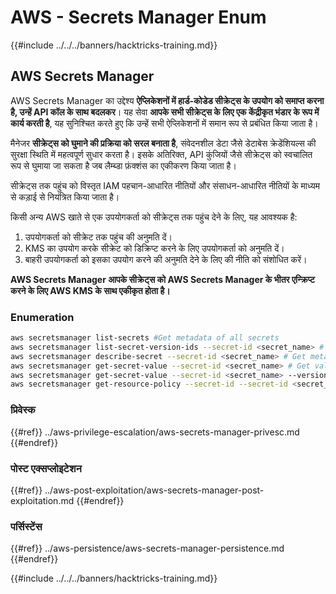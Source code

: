# AWS - Secrets Manager Enum

{{#include ../../../banners/hacktricks-training.md}}

## AWS Secrets Manager

AWS Secrets Manager का उद्देश्य **ऐप्लिकेशनों में हार्ड-कोडेड सीक्रेट्स के उपयोग को समाप्त करना है, उन्हें API कॉल के साथ बदलकर**। यह सेवा **आपके सभी सीक्रेट्स के लिए एक केंद्रीकृत भंडार के रूप में कार्य करती है**, यह सुनिश्चित करते हुए कि उन्हें सभी ऐप्लिकेशनों में समान रूप से प्रबंधित किया जाता है।

मैनेजर **सीक्रेट्स को घुमाने की प्रक्रिया को सरल बनाता है**, संवेदनशील डेटा जैसे डेटाबेस क्रेडेंशियल्स की सुरक्षा स्थिति में महत्वपूर्ण सुधार करता है। इसके अतिरिक्त, API कुंजियों जैसे सीक्रेट्स को स्वचालित रूप से घुमाया जा सकता है जब लैम्ब्डा फ़ंक्शंस का एकीकरण किया जाता है।

सीक्रेट्स तक पहुंच को विस्तृत IAM पहचान-आधारित नीतियों और संसाधन-आधारित नीतियों के माध्यम से कड़ाई से नियंत्रित किया जाता है।

किसी अन्य AWS खाते से एक उपयोगकर्ता को सीक्रेट्स तक पहुंच देने के लिए, यह आवश्यक है:

1. उपयोगकर्ता को सीक्रेट तक पहुंच की अनुमति दें।
2. KMS का उपयोग करके सीक्रेट को डिक्रिप्ट करने के लिए उपयोगकर्ता को अनुमति दें।
3. बाहरी उपयोगकर्ता को इसका उपयोग करने की अनुमति देने के लिए की नीति को संशोधित करें।

**AWS Secrets Manager आपके सीक्रेट्स को AWS Secrets Manager के भीतर एन्क्रिप्ट करने के लिए AWS KMS के साथ एकीकृत होता है।**

### **Enumeration**
```bash
aws secretsmanager list-secrets #Get metadata of all secrets
aws secretsmanager list-secret-version-ids --secret-id <secret_name> # Get versions
aws secretsmanager describe-secret --secret-id <secret_name> # Get metadata
aws secretsmanager get-secret-value --secret-id <secret_name> # Get value
aws secretsmanager get-secret-value --secret-id <secret_name> --version-id <version-id> # Get value of a different version
aws secretsmanager get-resource-policy --secret-id --secret-id <secret_name>
```
### प्रिवेस्क

{{#ref}}
../aws-privilege-escalation/aws-secrets-manager-privesc.md
{{#endref}}

### पोस्ट एक्सप्लोइटेशन

{{#ref}}
../aws-post-exploitation/aws-secrets-manager-post-exploitation.md
{{#endref}}

### पर्सिस्टेंस

{{#ref}}
../aws-persistence/aws-secrets-manager-persistence.md
{{#endref}}

{{#include ../../../banners/hacktricks-training.md}}
